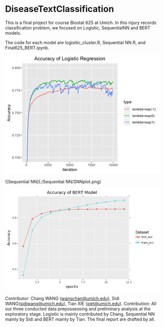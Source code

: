 # DiseaseTextClassification
This is a final project for course Biostat 625 at Umich. In this injury records classification problem,
we focused on Logistic, SequentialNN and BERT models.

The code for each model are logisitic_cluster.R, Sequential NN.R, and Final625_BERT.ipynb.

![Model Accuracy](./plot/Logreg_acc.png)

![Sequential NN](./Sequential NN/SNNplot.png)

![Model Accuracy](./Bert/bertPlot.png)

Contributor: Chang WANG (wangchan@umich.edu), Sidi WANG(sidiwang@umich.edu), Tian XIE (xiet@umich.edu). 
Contribution: All our three conducted data prepossessing and preliminary analysis at the exploratory stage. Logistic is mainly contributed by Chang, Sequential NN mainly by Sidi and BERT mainly by Tian. The final report are drafted by all.

